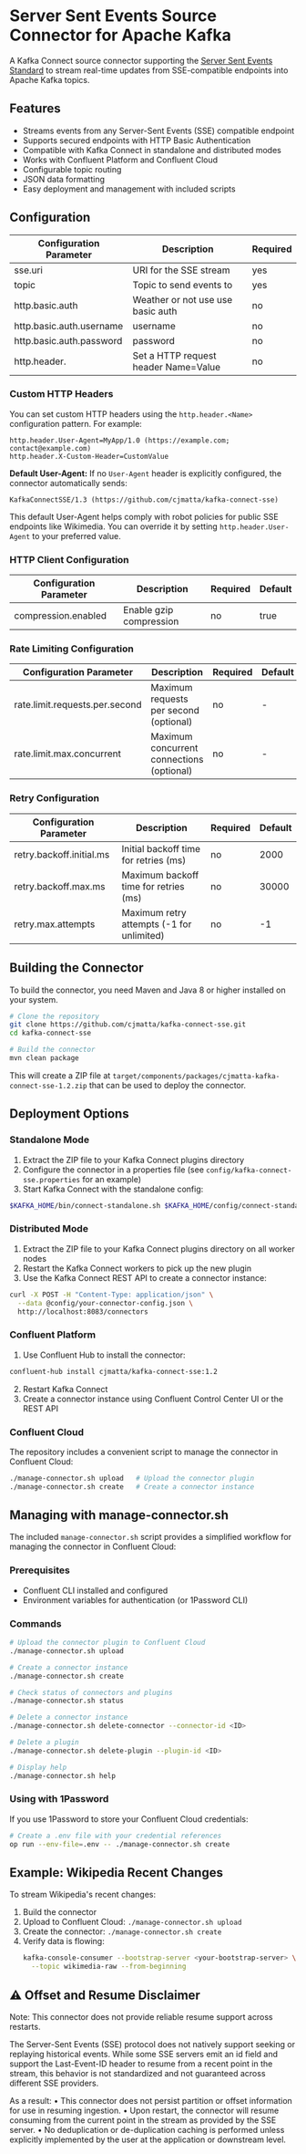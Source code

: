 # Server Sent Events Source Connector for Apache Kafka

A Kafka Connect source connector supporting the [Server Sent Events Standard](https://en.wikipedia.org/wiki/Server-sent_events) to stream real-time updates from SSE-compatible endpoints into Apache Kafka topics.

## Features

- Streams events from any Server-Sent Events (SSE) compatible endpoint
- Supports secured endpoints with HTTP Basic Authentication
- Compatible with Kafka Connect in standalone and distributed modes
- Works with Confluent Platform and Confluent Cloud
- Configurable topic routing
- JSON data formatting
- Easy deployment and management with included scripts

## Configuration

| Configuration Parameter  | Description                          | Required |
|--------------------------|--------------------------------------|----------|
| sse.uri                  | URI for the SSE stream               | yes      |
| topic                    | Topic to send events to              | yes      |
| http.basic.auth          | Weather or not use use basic auth    | no       |
| http.basic.auth.username | username                             | no       |
| http.basic.auth.password | password                             | no       |
| http.header.<Name>       | Set a HTTP request header Name=Value | no       |

### Custom HTTP Headers

You can set custom HTTP headers using the `http.header.<Name>` configuration pattern. For example:

```properties
http.header.User-Agent=MyApp/1.0 (https://example.com; contact@example.com)
http.header.X-Custom-Header=CustomValue
```

**Default User-Agent:** If no `User-Agent` header is explicitly configured, the connector automatically sends:
```
KafkaConnectSSE/1.3 (https://github.com/cjmatta/kafka-connect-sse)
```

This default User-Agent helps comply with robot policies for public SSE endpoints like Wikimedia. You can override it by setting `http.header.User-Agent` to your preferred value.

### HTTP Client Configuration

| Configuration Parameter          | Description                                    | Required | Default |
|----------------------------------|------------------------------------------------|----------|---------|
| compression.enabled              | Enable gzip compression                        | no       | true    |

### Rate Limiting Configuration

| Configuration Parameter              | Description                                   | Required | Default |
|--------------------------------------|-----------------------------------------------|----------|---------|
| rate.limit.requests.per.second      | Maximum requests per second (optional)         | no       | -       |
| rate.limit.max.concurrent           | Maximum concurrent connections (optional)      | no       | -       |

### Retry Configuration

| Configuration Parameter    | Description                                  | Required | Default |
|----------------------------|----------------------------------------------|----------|---------|
| retry.backoff.initial.ms   | Initial backoff time for retries (ms)       | no       | 2000    |
| retry.backoff.max.ms       | Maximum backoff time for retries (ms)       | no       | 30000   |
| retry.max.attempts         | Maximum retry attempts (-1 for unlimited)    | no       | -1      |

## Building the Connector

To build the connector, you need Maven and Java 8 or higher installed on your system.

```bash
# Clone the repository
git clone https://github.com/cjmatta/kafka-connect-sse.git
cd kafka-connect-sse

# Build the connector
mvn clean package
```

This will create a ZIP file at `target/components/packages/cjmatta-kafka-connect-sse-1.2.zip` that can be used to deploy the connector.

## Deployment Options

### Standalone Mode

1. Extract the ZIP file to your Kafka Connect plugins directory
2. Configure the connector in a properties file (see `config/kafka-connect-sse.properties` for an example)
3. Start Kafka Connect with the standalone config:

```bash
$KAFKA_HOME/bin/connect-standalone.sh $KAFKA_HOME/config/connect-standalone.properties path/to/your-connector-config.properties
```

### Distributed Mode

1. Extract the ZIP file to your Kafka Connect plugins directory on all worker nodes
2. Restart the Kafka Connect workers to pick up the new plugin
3. Use the Kafka Connect REST API to create a connector instance:

```bash
curl -X POST -H "Content-Type: application/json" \
  --data @config/your-connector-config.json \
  http://localhost:8083/connectors
```

### Confluent Platform

1. Use Confluent Hub to install the connector:

```bash
confluent-hub install cjmatta/kafka-connect-sse:1.2
```

2. Restart Kafka Connect
3. Create a connector instance using Confluent Control Center UI or the REST API

### Confluent Cloud

The repository includes a convenient script to manage the connector in Confluent Cloud:

```bash
./manage-connector.sh upload   # Upload the connector plugin
./manage-connector.sh create   # Create a connector instance
```

## Managing with manage-connector.sh

The included `manage-connector.sh` script provides a simplified workflow for managing the connector in Confluent Cloud:

### Prerequisites

- Confluent CLI installed and configured
- Environment variables for authentication (or 1Password CLI)

### Commands

```bash
# Upload the connector plugin to Confluent Cloud
./manage-connector.sh upload

# Create a connector instance
./manage-connector.sh create

# Check status of connectors and plugins
./manage-connector.sh status

# Delete a connector instance
./manage-connector.sh delete-connector --connector-id <ID>

# Delete a plugin
./manage-connector.sh delete-plugin --plugin-id <ID>

# Display help
./manage-connector.sh help
```

### Using with 1Password

If you use 1Password to store your Confluent Cloud credentials:

```bash
# Create a .env file with your credential references
op run --env-file=.env -- ./manage-connector.sh create
```

## Example: Wikipedia Recent Changes

To stream Wikipedia's recent changes:

1. Build the connector
2. Upload to Confluent Cloud: `./manage-connector.sh upload`
3. Create the connector: `./manage-connector.sh create`
4. Verify data is flowing:
   ```bash
   kafka-console-consumer --bootstrap-server <your-bootstrap-server> \
     --topic wikimedia-raw --from-beginning
   ```

## ⚠️ Offset and Resume Disclaimer

Note: This connector does not provide reliable resume support across restarts.

The Server-Sent Events (SSE) protocol does not natively support seeking or replaying historical events. While some SSE servers emit an id field and support the Last-Event-ID header to resume from a recent point in the stream, this behavior is not standardized and not guaranteed across different SSE providers.

As a result:
	•	This connector does not persist partition or offset information for use in resuming ingestion.
	•	Upon restart, the connector will resume consuming from the current point in the stream as provided by the SSE server.
	•	No deduplication or de-duplication caching is performed unless explicitly implemented by the user at the application or downstream level.

